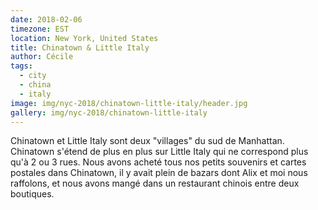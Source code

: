 ```yaml
---
date: 2018-02-06
timezone: EST
location: New York, United States
title: Chinatown & Little Italy
author: Cécile
tags:
  - city
  - china
  - italy
image: img/nyc-2018/chinatown-little-italy/header.jpg
gallery: img/nyc-2018/chinatown-little-italy
---
```


Chinatown et Little Italy sont deux "villages" du sud de Manhattan. Chinatown s'étend de plus en plus sur Little Italy qui ne correspond plus qu'à 2 ou 3 rues. Nous avons acheté tous nos petits souvenirs et cartes postales dans Chinatown, il y avait plein de bazars dont Alix et moi nous raffolons, et nous avons mangé dans un restaurant chinois entre deux boutiques.
